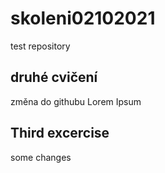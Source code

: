 # skoleni02102021
test repository

## druhé cvičení
změna do githubu Lorem Ipsum

## Third excercise
some changes